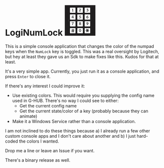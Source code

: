 # LogiNumLock ![Logo](res/Logo.jpg)

This is a simple console application that changes the color of the numpad keys when the `NumLock` key is toggled. This was a real oversight by Logitech, but hey at least they gave us an Sdk to make fixes like this. Kudos for that at least.

It's a very simple app. Currently, you just run it as a console application, and press `Enter` to close it.

If there's any interest I could improve it:

* Use existing colors. This would require you supplying the config name used in G-HUB. There's no way I could see to either:
  * Get the current config name
  * Get the current state/color of a key (probably because they can animate)
* Make it a Windows Service rather than a console application.

I am not inclined to do these things because a) I already run a few other custom console apps and I don't care about another and b) I just hard-coded the colors I wanted.

Drop me a line or leave an Issue if you want.

There's a binary release as well.

